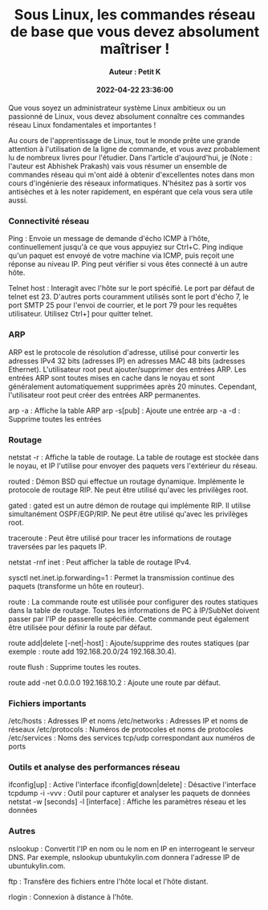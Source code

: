 # <center>Sous Linux, les commandes réseau de base que vous devez absolument maîtriser !</center>
#### <center>Auteur : Petit K</center>
#### <center>2022-04-22 23:36:00</center>

Que vous soyez un administrateur système Linux ambitieux ou un passionné de Linux, vous devez absolument connaître ces commandes réseau Linux fondamentales et importantes !

Au cours de l'apprentissage de Linux, tout le monde prête une grande attention à l'utilisation de la ligne de commande, et vous avez probablement lu de nombreux livres pour l'étudier. Dans l'article d'aujourd'hui, je (Note : l'auteur est Abhishek Prakash) vais vous résumer un ensemble de commandes réseau qui m'ont aidé à obtenir d'excellentes notes dans mon cours d'ingénierie des réseaux informatiques. N'hésitez pas à sortir vos antisèches et à les noter rapidement, en espérant que cela vous sera utile aussi.

### Connectivité réseau
Ping : Envoie un message de demande d'écho ICMP à l'hôte, continuellement jusqu'à ce que vous appuyiez sur Ctrl+C. Ping indique qu'un paquet est envoyé de votre machine via ICMP, puis reçoit une réponse au niveau IP. Ping peut vérifier si vous êtes connecté à un autre hôte.

Telnet host : Interagit avec l'hôte sur le port spécifié. Le port par défaut de telnet est 23. D'autres ports couramment utilisés sont le port d'écho 7, le port SMTP 25 pour l'envoi de courrier, et le port 79 pour les requêtes utilisateur. Utilisez Ctrl+] pour quitter telnet.

### ARP
ARP est le protocole de résolution d'adresse, utilisé pour convertir les adresses IPv4 32 bits (adresses IP) en adresses MAC 48 bits (adresses Ethernet). L'utilisateur root peut ajouter/supprimer des entrées ARP. Les entrées ARP sont toutes mises en cache dans le noyau et sont généralement automatiquement supprimées après 20 minutes. Cependant, l'utilisateur root peut créer des entrées ARP permanentes.

arp -a : Affiche la table ARP
arp -s[pub] : Ajoute une entrée
arp -a -d : Supprime toutes les entrées

### Routage
netstat -r : Affiche la table de routage. La table de routage est stockée dans le noyau, et IP l'utilise pour envoyer des paquets vers l'extérieur du réseau.

routed : Démon BSD qui effectue un routage dynamique. Implémente le protocole de routage RIP. Ne peut être utilisé qu'avec les privilèges root.

gated : gated est un autre démon de routage qui implémente RIP. Il utilise simultanément OSPF/EGP/RIP. Ne peut être utilisé qu'avec les privilèges root.

traceroute : Peut être utilisé pour tracer les informations de routage traversées par les paquets IP.

netstat -rnf inet : Peut afficher la table de routage IPv4.

sysctl net.inet.ip.forwarding=1 : Permet la transmission continue des paquets (transforme un hôte en routeur).

route : La commande route est utilisée pour configurer des routes statiques dans la table de routage. Toutes les informations de PC à IP/SubNet doivent passer par l'IP de passerelle spécifiée. Cette commande peut également être utilisée pour définir la route par défaut.

route add|delete [-net|-host] : Ajoute/supprime des routes statiques (par exemple : route add 192.168.20.0/24 192.168.30.4).

route flush : Supprime toutes les routes.

route add -net 0.0.0.0 192.168.10.2 : Ajoute une route par défaut.

### Fichiers importants
/etc/hosts : Adresses IP et noms
/etc/networks : Adresses IP et noms de réseaux
/etc/protocols : Numéros de protocoles et noms de protocoles
/etc/services : Noms des services tcp/udp correspondant aux numéros de ports

### Outils et analyse des performances réseau
ifconfig[up] : Active l'interface
ifconfig[down|delete] : Désactive l'interface
tcpdump -i -vvv : Outil pour capturer et analyser les paquets de données
netstat -w [seconds] -l [interface] : Affiche les paramètres réseau et les données

### Autres
nslookup : Convertit l'IP en nom ou le nom en IP en interrogeant le serveur DNS. Par exemple, nslookup ubuntukylin.com donnera l'adresse IP de ubuntukylin.com.

ftp : Transfère des fichiers entre l'hôte local et l'hôte distant.

rlogin : Connexion à distance à l'hôte.